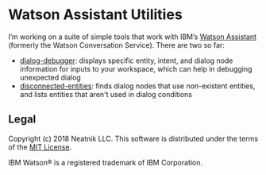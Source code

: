 Watson Assistant Utilities
==========================

I’m working on a suite of simple tools that work with IBM’s [Watson Assistant](https://www.ibm.com/watson/ai-assistant/) (formerly the Watson Conversation Service). There are two so far:

- [dialog-debugger](dialog-debugger-readme.md): displays specific entity, intent, and dialog node information for inputs to your workspace, which can help in debugging unexpected dialog
- [disconnected-entities](disconnected-entities-readme.md): finds dialog nodes that use non-existent entities, and lists entities that aren't used in dialog conditions


Legal
-----

Copyright (c) 2018 Neatnik LLC. This software is distributed under the terms of the [MIT License](LICENSE).

IBM Watson® is a registered trademark of IBM Corporation.